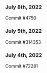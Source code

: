 ### July 8th, 2022

Commit #4750

### July 5th, 2022

Commit #314353


### July 4th, 2022

Commit #72281
